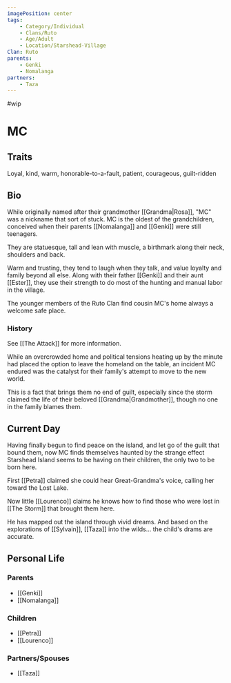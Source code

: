 ```yaml
---
imagePosition: center
tags:
    - Category/Individual
    - Clans/Ruto
    - Age/Adult
    - Location/Starshead-Village
Clan: Ruto
parents:
    - Genki
    - Nomalanga
partners:
    - Taza
---
```


#wip

# MC

## Traits

<span class='traits chip-list'>Loyal, kind, warm, honorable-to-a-fault, patient, courageous, guilt-ridden</span>

## Bio

While originally named after their grandmother [[Grandma|Rosa]], "MC" was a nickname that sort of stuck. MC is the oldest of the grandchildren, conceived when their parents [[Nomalanga]] and [[Genki]] were still teenagers.

They are statuesque, tall and lean with muscle, a birthmark along their neck, shoulders and back.

Warm and trusting, they tend to laugh when they talk, and value loyalty and family beyond all else. Along with their father [[Genki]] and their aunt [[Ester]], they use their strength to do most of the hunting and manual labor in the village.

The younger members of the Ruto Clan find cousin MC's home always a welcome safe place.

### History

See [[The Attack]] for more information.

While an overcrowded home and political tensions heating up by the minute had placed the option to leave the homeland on the table, an incident MC endured was the catalyst for their family's attempt to move to the new world.

This is a fact that brings them no end of guilt, especially since the storm claimed the life of their beloved [[Grandma|Grandmother]], though no one in the family blames them.

## Current Day

Having finally begun to find peace on the island, and let go of the guilt that bound them, now MC finds themselves haunted by the strange effect Starshead Island seems to be having on their children, the only two to be born here.

First [[Petra]] claimed she could hear Great-Grandma's voice, calling her toward the Lost Lake.

Now little [[Lourenco]] claims he knows how to find those who were lost in [[The Storm]] that brought them here.

He has mapped out the island through vivid dreams. And based on the explorations of [[Sylvain]], [[Taza]] into the wilds... the child's drams are accurate.

## Personal Life

### Parents

-   [[Genki]]
-   [[Nomalanga]]

### Children

-   [[Petra]]
-   [[Lourenco]]

### Partners/Spouses

-   [[Taza]]
